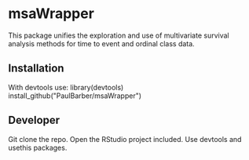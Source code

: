 # msaWrapper
This package unifies the exploration and use of multivariate survival analysis methods for time to event and ordinal class data.

## Installation
With devtools use:
library(devtools)
install_github("PaulBarber/msaWrapper")

## Developer
Git clone the repo. Open the RStudio project included.
Use devtools and usethis packages.

